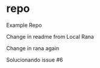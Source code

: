 # repo
Example Repo

Change in readme from Local Rana

Change in rana again


Solucionando issue #6
